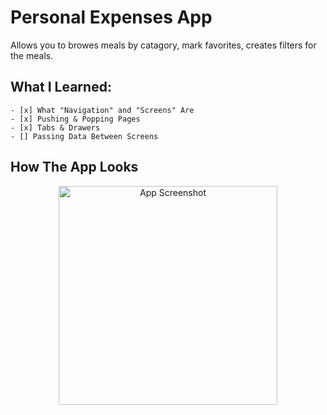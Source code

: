 # Personal Expenses App

Allows you to browes meals by catagory, mark favorites, creates filters for the meals.

## What I Learned:
	- [x] What "Navigation" and "Screens" Are
	- [x] Pushing & Popping Pages
	- [x] Tabs & Drawers
	- [] Passing Data Between Screens
	
## How The App Looks
<p align="center">
  <img src="" width="350" title="App Screenshot">
</p>